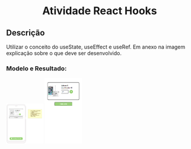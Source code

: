 <h1 align="center">Atividade React Hooks

 </h1>
<h2> Descrição </h2>
Utilizar o conceito do useState, useEffect e useRef. Em anexo na imagem explicação sobre o que deve ser desenvolvido.
<p float = "left">


</p>
<p float ="left"  >
    <h3>Modelo e Resultado:</h3>
    <img src="./github/prototipo5.jpg" width="100"/>
    <img src="./github/iphone.png" width="100"/>
</p>


